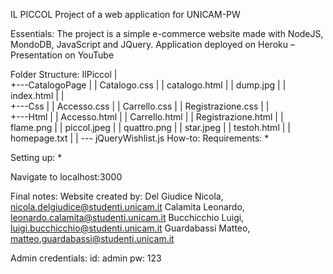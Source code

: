 IL PICCOL
Project of a web application for UNICAM-PW

Essentials:
The project is a simple e-commerce website made with NodeJS, MondoDB, JavaScript and JQuery.
Application deployed on Heroku – Presentation on YouTube

Folder Structure: 
IlPiccol
|               
+---CatalogoPage
|   |   Catalogo.css
|   |   catalogo.html
|   |   dump.jpg
|   |   index.html
|   |   
+---Css
|   |       Accesso.css
|   |       Carrello.css
|   |       Registrazione.css
|   |     
  +---Html
|   |       Accesso.html
|   |       Carrello.html
|   |       Registrazione.html
|   |       flame.png
|   |       piccol.jpeg
|   |       quattro.png
|   |       star.jpeg
|   |       testoh.html
|   |       homepage.txt
|   |
\--- jQueryWishlist.js
How-to:
Requirements: *

Setting up: *

Navigate to localhost:3000

Final notes:
Website created by:
Del Giudice Nicola, nicola.delgiudice@studenti.unicam.it
Calamita Leonardo, leonardo.calamita@studenti.unicam.it
Bucchicchio Luigi, luigi.bucchicchio@studenti.unicam.it
Guardabassi Matteo, matteo.guardabassi@studenti.unicam.it

Admin credentials:
id: admin pw: 123
